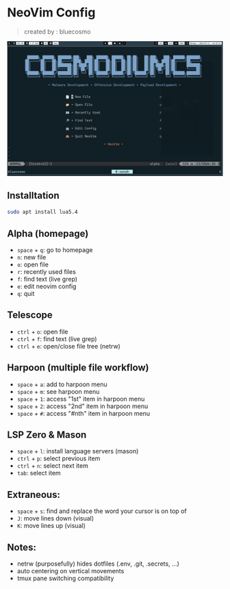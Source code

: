 # NeoVim Config
> created by : bluecosmo

![nvim](https://github.com/PrettyBoyCosmo/dotfiles/blob/main/.assets/nvim.png)

## Installtation
```bash
sudo apt install lua5.4
```

## Alpha (homepage)
- `space` + `q`: go to homepage
- `n`: new file
- `o`: open file
- `r`: recently used files
- `f`: find text (live grep)
- `e`: edit neovim config
- `q`: quit

## Telescope
- `ctrl` + `o`: open file
- `ctrl` + `f`: find text (live grep)
- `ctrl` + `e`: open/close file tree (netrw)

## Harpoon (multiple file workflow)
- `space` + `a`: add to harpoon menu
- `space` + `m`: see harpoon menu
- `space` + `1`: access "1st" item in harpoon menu
- `space` + `2`: access "2nd" item in harpoon menu
- `space` + `#`: access "#nth" item in harpoon menu

## LSP Zero & Mason
- `space` + `l`: install language servers (mason)
- `ctrl` + `p`: select previous item
- `ctrl` + `n`: select next item
- `tab`: select item

## Extraneous:
- `space` + `s`: find and replace the word your cursor is on top of
- `J`: move lines down (visual)
- `K`: move lines up (visual)

## Notes:
- netrw (purposefully) hides dotfiles (.env, .git, .secrets, ...)
- auto centering on vertical movements
- tmux pane switching compatibility
